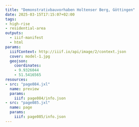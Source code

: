```yaml
---
title: "Demonstrativbauvorhaben Holtenser Berg, Göttingen"
date: 2025-03-15T17:15:07+02:00
tags:
- high-rise
- residential-area
outputs:
  - iiif-manifest
  - html
params:
  iiifContext: http://iiif.io/api/image/2/context.json
  cover: model-1.jpg
  geojson:
    coordinates:
    - 9.9326044
    - 51.5416565
resources:
- src: "page084.jxl"
  name: preview
  params:
    iiif: page084/info.json
- src: "page085.jxl"
  name: page
  params:
    iiif: page085/info.json
---
```

